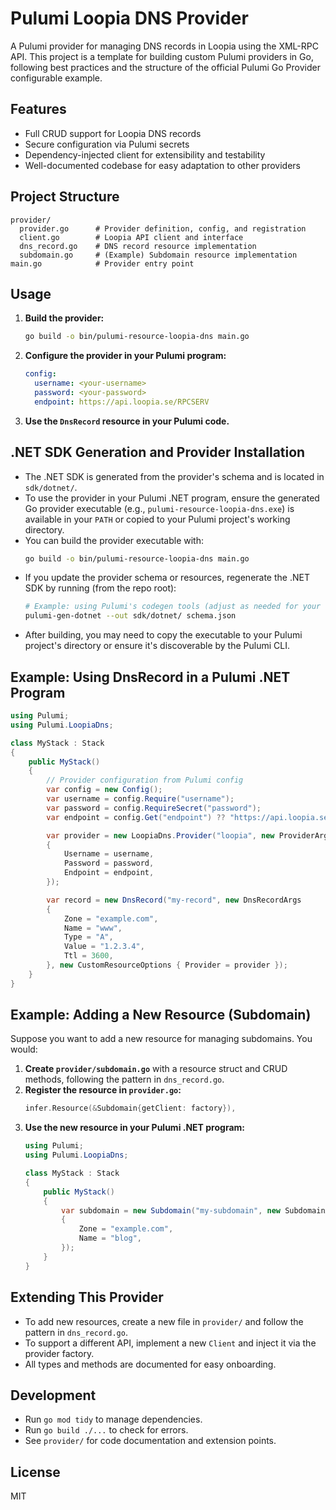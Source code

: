 # Pulumi Loopia DNS Provider

A Pulumi provider for managing DNS records in Loopia using the XML-RPC API. This project is a template for building custom Pulumi providers in Go, following best practices and the structure of the official Pulumi Go Provider configurable example.

## Features
- Full CRUD support for Loopia DNS records
- Secure configuration via Pulumi secrets
- Dependency-injected client for extensibility and testability
- Well-documented codebase for easy adaptation to other providers

## Project Structure

```
provider/
  provider.go      # Provider definition, config, and registration
  client.go        # Loopia API client and interface
  dns_record.go    # DNS record resource implementation
  subdomain.go     # (Example) Subdomain resource implementation
main.go            # Provider entry point
```

## Usage

1. **Build the provider:**
   ```sh
   go build -o bin/pulumi-resource-loopia-dns main.go
   ```
2. **Configure the provider in your Pulumi program:**
   ```yaml
   config:
     username: <your-username>
     password: <your-password>
     endpoint: https://api.loopia.se/RPCSERV
   ```
3. **Use the `DnsRecord` resource in your Pulumi code.**

## .NET SDK Generation and Provider Installation

- The .NET SDK is generated from the provider's schema and is located in `sdk/dotnet/`.
- To use the provider in your Pulumi .NET program, ensure the generated Go provider executable (e.g., `pulumi-resource-loopia-dns.exe`) is available in your `PATH` or copied to your Pulumi project's working directory.
- You can build the provider executable with:
  ```sh
  go build -o bin/pulumi-resource-loopia-dns main.go
  ```
- If you update the provider schema or resources, regenerate the .NET SDK by running (from the repo root):
  ```sh
  # Example: using Pulumi's codegen tools (adjust as needed for your setup)
  pulumi-gen-dotnet --out sdk/dotnet/ schema.json
  ```
- After building, you may need to copy the executable to your Pulumi project's directory or ensure it's discoverable by the Pulumi CLI.

## Example: Using DnsRecord in a Pulumi .NET Program

```csharp
using Pulumi;
using Pulumi.LoopiaDns;

class MyStack : Stack
{
    public MyStack()
    {
        // Provider configuration from Pulumi config
        var config = new Config();
        var username = config.Require("username");
        var password = config.RequireSecret("password");
        var endpoint = config.Get("endpoint") ?? "https://api.loopia.se/RPCSERV";

        var provider = new LoopiaDns.Provider("loopia", new ProviderArgs
        {
            Username = username,
            Password = password,
            Endpoint = endpoint,
        });

        var record = new DnsRecord("my-record", new DnsRecordArgs
        {
            Zone = "example.com",
            Name = "www",
            Type = "A",
            Value = "1.2.3.4",
            Ttl = 3600,
        }, new CustomResourceOptions { Provider = provider });
    }
}
```

## Example: Adding a New Resource (Subdomain)

Suppose you want to add a new resource for managing subdomains. You would:

1. **Create `provider/subdomain.go`** with a resource struct and CRUD methods, following the pattern in `dns_record.go`.
2. **Register the resource in `provider.go`:**
   ```go
   infer.Resource(&Subdomain{getClient: factory}),
   ```
3. **Use the new resource in your Pulumi .NET program:**
   ```csharp
   using Pulumi;
   using Pulumi.LoopiaDns;

   class MyStack : Stack
   {
       public MyStack()
       {
           var subdomain = new Subdomain("my-subdomain", new SubdomainArgs
           {
               Zone = "example.com",
               Name = "blog",
           });
       }
   }
   ```

## Extending This Provider
- To add new resources, create a new file in `provider/` and follow the pattern in `dns_record.go`.
- To support a different API, implement a new `Client` and inject it via the provider factory.
- All types and methods are documented for easy onboarding.

## Development
- Run `go mod tidy` to manage dependencies.
- Run `go build ./...` to check for errors.
- See `provider/` for code documentation and extension points.

## License
MIT
